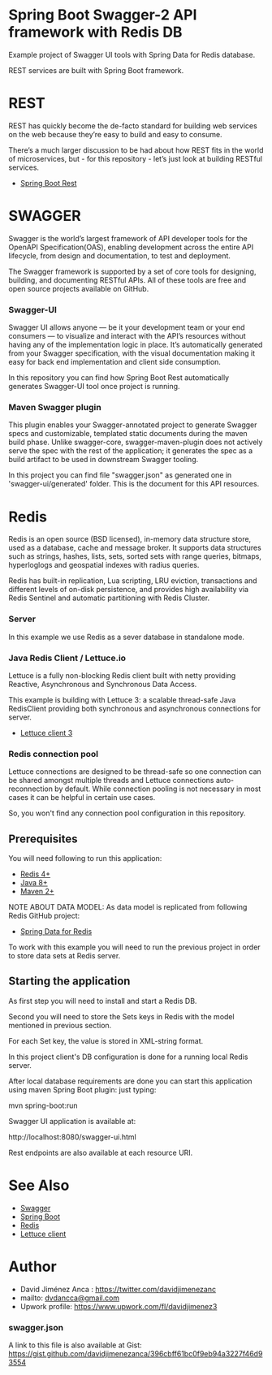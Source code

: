 ﻿# Spring Boot Swagger-2 API framework with Redis DB

Example project of Swagger UI tools with Spring Data for Redis database.

REST services are built with Spring Boot framework.

# REST

REST has quickly become the de-facto standard for building web services on the web because they’re easy to build and easy to consume.

There’s a much larger discussion to be had about how REST fits in the world of microservices, but - for this repository - let’s just look at building RESTful services.

- [Spring Boot Rest](https://spring.io/guides/tutorials/bookmarks/)

# SWAGGER

Swagger is the world’s largest framework of API developer tools for the OpenAPI Specification(OAS), enabling development across the entire API lifecycle, from design and documentation, to test and deployment.

The Swagger framework is supported by a set of core tools for designing, building, and documenting RESTful APIs. All of these tools are free and open source projects available on GitHub.

### Swagger-UI

Swagger UI allows anyone — be it your development team or your end consumers — to visualize and interact with the API’s resources without having any of the implementation logic in place. It’s automatically generated from your Swagger specification, with the visual documentation making it easy for back end implementation and client side consumption.

In this repository you can find how Spring Boot Rest automatically generates Swagger-UI tool once project is running.

### Maven Swagger plugin

This plugin enables your Swagger-annotated project to generate Swagger specs and customizable, templated static documents during the maven build phase. Unlike swagger-core, swagger-maven-plugin does not actively serve the spec with the rest of the application; it generates the spec as a build artifact to be used in downstream Swagger tooling.

In this project you can find file "swagger.json" as generated one in 'swagger-ui/generated' folder. This is the document for this API resources.


# Redis

Redis is an open source (BSD licensed), in-memory data structure store, used as a database, cache and message broker. It supports data structures such as strings, hashes, lists, sets, sorted sets with range queries, bitmaps, hyperloglogs and geospatial indexes with radius queries. 

Redis has built-in replication, Lua scripting, LRU eviction, transactions and different levels of on-disk persistence, and provides high availability via Redis Sentinel and automatic partitioning with Redis Cluster.

### Server

In this example we use Redis as a sever database in standalone mode.

### Java Redis Client / Lettuce.io

Lettuce is a fully non-blocking Redis client built with netty providing Reactive, Asynchronous and Synchronous Data Access. 

This example is building with Lettuce 3: a scalable thread-safe Java RedisClient providing both synchronous and asynchronous connections for server.

- [Lettuce client 3](https://lettuce.io/lettuce-3/release/api/)

### Redis connection pool

Lettuce connections are designed to be thread-safe so one connection can be shared amongst multiple threads and Lettuce connections auto-reconnection by default. While connection pooling is not necessary in most cases it can be helpful in certain use cases.

So, you won't find any connection pool configuration in this repository.


## Prerequisites

You will need following to run this application:

- [Redis 4+](https://redis.io/download)
- [Java 8+](http://www.oracle.com/technetwork/java/javase/downloads/index.html)
- [Maven 2+](https://maven.apache.org/)

NOTE ABOUT DATA MODEL: As data model is replicated from following Redis GitHub project: 

- [Spring Data for Redis](https://github.com/davidjimenezanca/Example_Spring-Data-Redis)

To work with this example you will need to run the previous project in order to store data sets at Redis server.

## Starting the application

As first step you will need to install and start a Redis DB.

Second you will need to store the Sets keys in Redis with the model mentioned in previous section.

For each Set key, the value is stored in XML-string format.

In this project client's DB configuration is done for a running local Redis server.

After local database requirements are done you can start this application using maven Spring Boot plugin: just typing:

 mvn spring-boot:run

Swagger UI application is available at:

 http://localhost:8080/swagger-ui.html

Rest endpoints are also available at each resource URI.


# See Also

- [Swagger](https://swagger.io)
- [Spring Boot](https://projects.spring.io/spring-boot)
- [Redis](https://redis.io)
- [Lettuce client](https://lettuce.io)

# Author

- David Jiménez Anca : https://twitter.com/davidjimenezanc
- mailto: dvdancca@gmail.com
- Upwork profile: https://www.upwork.com/fl/davidjimenez3


### swagger.json

A link to this file is also available at Gist: https://gist.github.com/davidjimenezanca/396cbff61bc0f9eb94a3227f46d93554

